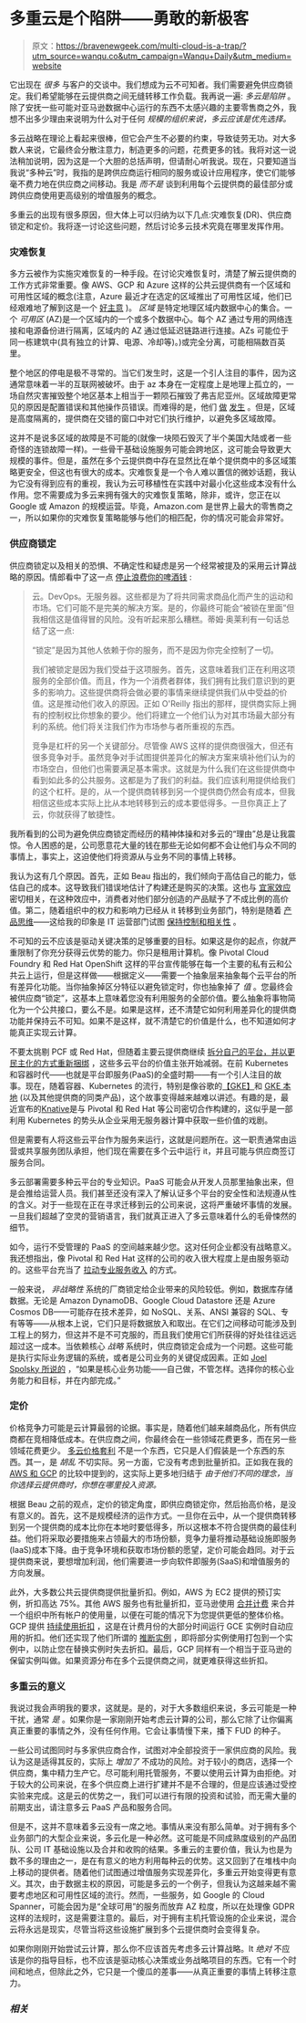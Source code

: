 # 多重云是个陷阱——勇敢的新极客

> 原文：<https://bravenewgeek.com/multi-cloud-is-a-trap/?utm_source=wanqu.co&utm_campaign=Wanqu+Daily&utm_medium=website>

它出现在 *很多* 与客户的交谈中。我们想成为云不可知者。我们需要避免供应商锁定。我们希望能够在云提供商之间无缝转移工作负载。我再说一遍: *多云是陷阱* 。除了安抚一些可能对亚马逊数据中心运行的东西不太感兴趣的主要零售商之外，我想不出多少理由来说明为什么对于任何 *规模的组织来说，多云应该是优先选择。*

多云战略在理论上看起来很棒，但它会产生不必要的约束，导致徒劳无功。对大多数人来说，它最终会分散注意力，制造更多的问题，花费更多的钱。我将对这一说法稍加说明，因为这是一个大胆的总括声明，但请耐心听我说。现在，只要知道当我说“多种云”时，我指的是跨供应商运行相同的服务或设计应用程序，使它们能够毫不费力地在供应商之间移动。我是 *而不是* 谈到利用每个云提供商的最佳部分或跨供应商使用更高级别的增值服务的概念。

多重云的出现有很多原因，但大体上可以归纳为以下几点:灾难恢复(DR)、供应商锁定和定价。我将逐一讨论这些问题，然后讨论多云技术究竟在哪里发挥作用。

### 灾难恢复

多方云被作为实施灾难恢复的一种手段。在讨论灾难恢复时，清楚了解云提供商的工作方式非常重要。像 AWS、GCP 和 Azure 这样的公共云提供商有一个区域和可用性区域的概念(注意，Azure 最近才在选定的区域推出了可用性区域[](https://azure.microsoft.com/en-us/updates/azure-availability-zones-ga/)，他们已经艰难地了解到这是一个 [好主意](https://www.datacenterknowledge.com/microsoft/azure-outage-proves-hard-way-availability-zones-are-good-idea) )。 *区域* 是特定地理区域内数据中心的集合。一个 *可用区* (AZ)是一个区域内的一个或多个数据中心。每个 AZ 通过专用的网络连接和电源备份进行隔离，区域内的 AZ 通过低延迟链路进行连接。AZs 可能位于同一栋建筑中(具有独立的计算、电源、冷却等)。)或完全分离，可能相隔数百英里。

整个地区的停电是极不寻常的。当它们发生时，这是一个引人注目的事件，因为这通常意味着一半的互联网被破坏。由于 az 本身在一定程度上是地理上孤立的，一场自然灾害摧毁整个地区基本上相当于一颗陨石摧毁了弗吉尼亚州。区域故障更常见的原因是配置错误和其他操作员错误。而难得的是，他们 [做](https://aws.amazon.com/message/41926/) [发生](https://aws.amazon.com/message/680587/) 。但是，区域是高度隔离的，提供商在交错的窗口中对它们执行维护，以避免多区域故障。

这并不是说多区域的故障是不可能的(就像一块陨石毁灭了半个美国大陆或者一些奇怪的连锁故障一样)。一些骨干基础设施服务可能会跨地区，这可能会导致[](https://status.cloud.google.com/incident/cloud-networking/18012)更大规模的事件。但是，虽然在多个云提供商中存在显然比在单个提供商中的多区域策略更安全，但这也有很大的成本。灾难恢复是一个令人难以置信的微妙话题，我认为它没有得到应有的重视，我认为云可移植性在实践中对最小化这些成本没有什么作用。您不需要成为多云来拥有强大的灾难恢复策略，除非，或许，您正在以 Google 或 Amazon 的规模运营。毕竟，Amazon.com 是世界上最大的零售商之一，所以如果你的灾难恢复策略能够与他们的相匹配，你的情况可能会非常好。

### 供应商锁定

供应商锁定以及相关的恐惧、不确定性和疑虑是另一个经常被提及的采用云计算战略的原因。情郎看中了这一点 [停止浪费你的啤酒钱](https://blog.realkinetic.com/stop-wasting-your-beer-money-12c3fe5e4d54) :

> 云。DevOps。无服务器。这些都是为了将共同需求商品化而产生的运动和市场。它们可能不是完美的解决方案。是的，你最终可能会“被锁在里面”但我相信这是值得冒的风险。没有听起来那么糟糕。蒂姆·奥莱利有一句话总结了这一点:
> 
> “锁定”是因为其他人依赖于你的服务，而不是因为你完全控制了一切。
> 
> 我们被锁定是因为我们受益于这项服务。首先，这意味着我们正在利用这项服务的全部价值。而且，作为一个消费者群体，我们拥有比我们意识到的更多的影响力。这些提供商将会做必要的事情来继续提供我们从中受益的价值。这是推动他们收入的原因。正如 O'Reilly 指出的那样，提供商实际上拥有的控制权比你想象的要少。他们将建立一个他们认为对其市场最大部分有利的系统。他们将关注我们作为市场参与者所重视的东西。
> 
> 竞争是杠杆的另一个关键部分。尽管像 AWS 这样的提供商很强大，但还有很多竞争对手。虽然竞争对手试图提供差异化的解决方案来填补他们认为的市场空白，但他们也需要满足基本需求。这就是为什么我们在这些提供商中看到如此多的公共服务。这都是为了我们的利益。我们应该利用提供给我们的这个杠杆。是的，从一个提供商转移到另一个提供商仍然会有成本，但我相信这些成本实际上比从本地转移到云的成本要低得多。一旦你真正上了云，你就获得了敏捷性。

我所看到的公司为避免供应商锁定而经历的精神体操和对多云的“理由”总是让我震惊。令人困惑的是，公司愿意花大量的钱在那些无论如何都不会让他们与众不同的事情上，事实上，这迫使他们将资源从与业务不同的事情上转移。

我认为这有几个原因。首先，正如 Beau 指出的，我们倾向于高估自己的能力，低估自己的成本。这导致我们错误地估计了构建还是购买的决策。这也与 [宜家效应](https://en.wikipedia.org/wiki/IKEA_effect) 密切相关，在这种效应中，消费者对他们部分创造的产品赋予了不成比例的高价值。第二，随着组织中的权力和影响力已经从 it 转移到业务部门，特别是随着 [产品思维](https://svpg.com/product-vs-it-mindset/)——这给我的印象是 IT 运营部门试图 [保持控制和相关性](https://vimeo.com/159168637) 。

不可知的云不应该是驱动关键决策的足够重要的目标。如果这是你的起点，你就严重限制了你充分获得云优势的能力。你只是租用计算机。像 Pivotal Cloud Foundry 和 Red Hat OpenShift 这样的平台宣传能够在每一个主要的私有云和公共云上运行，但是这样做——根据定义——需要一个抽象层来抽象每个云平台的所有差异化功能。当你抽象掉区分特征以避免锁定时，你也抽象掉了 *值* 。您最终会被供应商“锁定”，这基本上意味着您没有利用服务的全部价值。要么抽象将事物简化为一个公共接口，要么不是。如果是这样，还不清楚它如何利用差异化的提供商功能并保持云不可知。如果不是这样，就不清楚它的价值是什么，也不知道如何才能真正实现云计算。

不要太挑剔 PCF 或 Red Hat，但随着主要云提供商继续 [拆分自己的平台，并以更民主化的方式重新捆绑](https://bravenewgeek.com/there-and-back-again-why-paas-is-passe-and-why-its-not/) ，这些多云平台的价值主张开始减弱。在前 Kubernetes 和容器时代——也就是平台即服务(PaaS)的全盛时期——有一个引人注目的故事。现在，随着容器、Kubernetes 的流行，特别是像谷歌的[【GKE】](https://cloud.google.com/kubernetes-engine/)和 [GKE 本地](https://cloud.google.com/gke-on-prem/) (以及其他提供商的同类产品)，这个故事变得越来越难以讲述。有趣的是，最近宣布的[Knative](https://cloud.google.com/knative/)是与 Pivotal 和 Red Hat 等公司密切合作构建的，这似乎是一部利用 Kubernetes 的势头从企业采用无服务器计算中获取一些价值的戏剧。

但是需要有人将这些云平台作为服务来运行，这就是问题所在。这一职责通常由运营或共享服务团队承担，他们现在需要在多个云中运行 it，并且可能与供应商签订服务合同。

多云部署需要多种云平台的专业知识。PaaS 可能会从开发人员那里抽象出来，但是会推给运营人员。我们甚至还没有深入了解认证多个平台的安全性和法规遵从性的含义。对于一些现在正在寻求迁移到云的公司来说，这将严重破坏事情的发展。一旦我们超越了空灵的营销语言，我们就真正进入了多云意味着什么的毛骨悚然的细节。

如今，运行不受管理的 PaaS 的空间越来越少您。这对任何企业都没有战略意义。我还想指出，像 Pivotal 和 Red Hat 这样的公司的收入很大程度上是由服务驱动的。这些平台充当了 [拉动专业服务收入](https://www.sec.gov/Archives/edgar/data/1574135/000104746918002061/a2234898zs-1.htm#dn42701_selected_consolidated_financial_data) 的方式。

一般来说， *非战略性* 系统的厂商锁定给企业带来的风险较低。例如，数据库存储数据。无论是 Amazon DynamoDB、Google Cloud Datastore 还是 Azure Cosmos DB——可能存在技术差异，如 NoSQL、关系、ANSI 兼容的 SQL、专有等等——从根本上说，它们只是将数据放入和取出。在它们之间移动可能涉及到工程上的努力，但这并不是不可克服的，而且我们使用它们所获得的好处往往远远超过这一成本。当依赖核心 *战略* 系统时，供应商锁定会成为一个问题。这些可能是执行实际业务逻辑的系统，或者是公司业务的关键促成因素。正如 [Joel Spolsky 所说的](https://www.joelonsoftware.com/2001/10/14/in-defense-of-not-invented-here-syndrome/) ，“如果是核心业务功能——自己做，不管怎样。选择你的核心业务能力和目标，并在内部完成。”

### 定价

价格竞争力可能是云计算最弱的论据。事实是，随着他们越来越商品化，所有供应商都在竞相降低成本。在供应商之间，你最终会在一些领域花费更多，而在另一些领域花费更少。 [多云价格套利](https://thenewstack.io/why-enterprises-are-adopting-a-multicloud-strategy/) 不是一个东西，它只是人们假装是一个东西的东西。其一，是 *胡乱* 不切实际。另一方面，它没有考虑到批量折扣。正如我在我的[AWS 和 GCP](https://bravenewgeek.com/gcp-and-aws-whats-the-difference/) 的比较中提到的，这实际上更多地归结于 *由于他们不同的理念，当你选择云提供商时，你想在哪里投入资源。*

根据 Beau 之前的观点，定价的锁定角度，即供应商锁定你，然后抬高价格，是没有意义的。首先，这不是规模经济的运作方式。一旦你在云中，从一个提供商转移到另一个提供商的成本比你在本地时要低得多，所以这根本不符合提供商的最佳利益。他们将采取必要措施来占领最大的市场份额，竞争力量将推动基础设施即服务(IaaS)成本下降。由于竞争环境和获取市场份额的愿望，定价可能会趋同。对于云提供商来说，要想增加利润，他们需要进一步向软件即服务(SaaS)和增值服务的方向发展。

此外，大多数公共云提供商提供批量折扣。例如，AWS 为 EC2 提供[](https://aws.amazon.com/ec2/pricing/reserved-instances/)的预订实例，折扣高达 75%。其他 AWS 服务也有批量折扣，亚马逊使用 [合并计费](https://docs.aws.amazon.com/awsaccountbilling/latest/aboutv2/useconsolidatedbilling-discounts.html) 来合并一个组织中所有帐户的使用量，以便在可能的情况下为您提供更低的整体价格。GCP 提供 [持续使用折扣](https://cloud.google.com/compute/docs/sustained-use-discounts) ，这是在计费月份的大部分时间运行 GCE 实例时自动应用的折扣。他们还实现了他们所谓的 [推断实例](https://cloud.google.com/compute/docs/sustained-use-discounts#inferred_inst) ，即将部分实例使用打包到一个实例中，以防止您在替换实例时失去折扣。最后，GCP 同样有一个相当于亚马逊的保留实例叫做[](https://cloud.google.com/compute/docs/instances/signing-up-committed-use-discounts)。如果资源分布在多个云提供商之间，就更难获得这些折扣。

### 多重云的意义

我说过我会声明我的要求，这就是。是的，对于大多数组织来说，多云可能是一种干扰，通常 *是* 。如果你是一家刚刚开始考虑云计算的公司，那么它除了让你偏离真正重要的事情之外，没有任何作用。它会让事情慢下来，播下 FUD 的种子。

一些公司试图同时与多家供应商合作，试图对冲全部投资于一家供应商的风险。我认为这是适得其反的，实际上 *增加了* 不成功的风险。对于较小的商店，选择一个供应商，集中精力生产它。尽可能利用托管服务，不要以使用云计算为由拒绝。对于较大的公司来说，在多个供应商上进行扩建并不是不合理的，但是应该通过受控实验来完成。这是云的优势之一，我们可以进行有限的投资和试验，而无需大量的前期支出，请注意多云 PaaS 产品和服务合同。

但是不，这并不意味着多云没有一席之地。事情从来没有那么简单。对于拥有多个业务部门的大型企业来说，多云化是一种必然。这可能是不同成熟度级别的产品团队、公司 IT 基础设施以及合并和收购的结果。多重云的主要价值，我认为也是为数不多的理由之一，是在有意义的地方利用每种云的优势。这又回到了在堆栈中向上移动的提供者。随着他们试图通过增值服务实现差异化，多重云开始变得更有意义。其次，由于数据主权的原因，可能是多云的一个例子，但我认为这越来越不需要考虑地区和可用性区域的流行。然而，一些服务，如 Google 的 Cloud Spanner，可能会因为是“全球可用”的服务而放弃 AZ 粒度，所以在处理像 GDPR 这样的法规时，这是需要注意的。最后，对于拥有主机托管设施的企业来说，混合云将永远是现实，尽管当将这些设施扩展到多个云提供商时会变得复杂。

如果你刚刚开始尝试云计算，那么你不应该首先考虑多云计算战略。It *绝对* 不应该是你的指导目标，也不应该是驱动核心决策或业务战略项目的东西。它有一个时间和地点，但除此之外，它只是一个傻瓜的差事——从真正重要的事情上转移注意力。

### *相关*